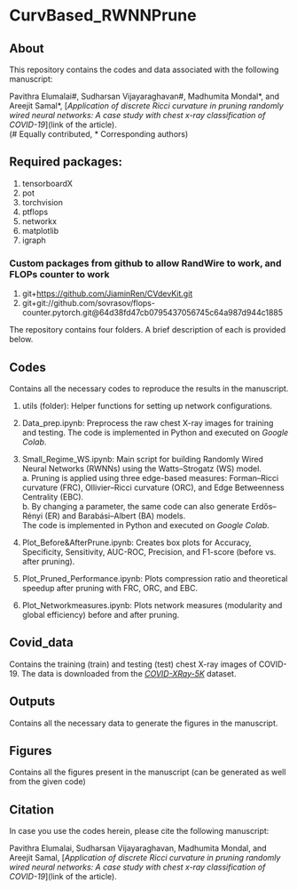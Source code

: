 # CurvBased_RWNNPrune

## About
This repository contains the codes and data associated with the following manuscript: <br>

Pavithra Elumalai#, Sudharsan Vijayaraghavan#, Madhumita Mondal*, and Areejit Samal*, [<i>Application of discrete Ricci curvature in pruning randomly wired neural networks: 
A case study with chest x-ray classification of COVID-19</i>](link of the article). <br>
(# Equally contributed, * Corresponding authors)
<br>

## Required packages:
1. tensorboardX
2. pot
3. torchvision
4. ptflops
5. networkx
6. matplotlib
7. igraph
### Custom packages from github to allow RandWire to work, and FLOPs counter to work
1. git+https://github.com/JiaminRen/CVdevKit.git
2. git+git://github.com/sovrasov/flops-counter.pytorch.git@64d38fd47cb0795437056745c64a987d944c1885


The repository contains four folders. A brief description of each is provided below.

## Codes
Contains all the necessary codes to reproduce the results in the manuscript.

1. utils (folder): Helper functions for setting up network configurations.

2. Data_prep.ipynb: Preprocess the raw chest X-ray images for training and testing. The code is implemented in Python and executed on <i>Google Colab</i>.

3. Small_Regime_WS.ipynb: Main script for building Randomly Wired Neural Networks (RWNNs) using the Watts–Strogatz (WS) model. <br>
a.  Pruning is applied using three edge-based measures: Forman–Ricci curvature (FRC), Ollivier–Ricci curvature (ORC), and Edge Betweenness Centrality (EBC). <br>
b. By changing a parameter, the same code can also generate Erdős–Rényi (ER) and Barabási–Albert (BA) models. <br>
The code is implemented in Python and executed on <i>Google Colab</i>.

5. Plot_Before&AfterPrune.ipynb: Creates box plots for Accuracy, Specificity, Sensitivity, AUC-ROC, Precision, and F1-score (before vs. after pruning).

6. Plot_Pruned_Performance.ipynb: Plots compression ratio and theoretical speedup after pruning with FRC, ORC, and EBC.

7. Plot_Networkmeasures.ipynb: Plots network measures (modularity and global efficiency) before and after pruning.


## Covid_data
Contains the training (train) and testing (test) chest X-ray images of COVID-19. The data is downloaded from the [*COVID-XRay-5K*](https://github.com/shervinmin/DeepCovid) dataset.

## Outputs
Contains all the necessary data to generate the figures in the manuscript.

## Figures
Contains all the figures present in the manuscript (can be generated as well from the given code)

## Citation
In case you use the codes herein, please cite the following manuscript:

Pavithra Elumalai, Sudharsan Vijayaraghavan, Madhumita Mondal, and Areejit Samal, [<i>Application of discrete Ricci curvature in pruning randomly wired neural networks: 
A case study with chest x-ray classification of COVID-19</i>](link of the article).
